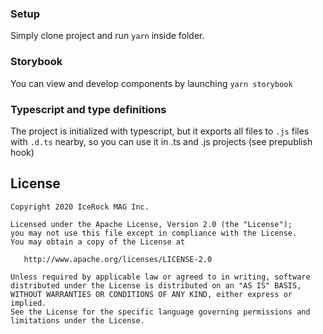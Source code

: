 ### Setup
Simply clone project and run ```yarn``` inside folder.

### Storybook
You can view and develop components by launching ```yarn storybook```

### Typescript and type definitions
The project is initialized with typescript, but it exports all files to ```.js``` files with ```.d.ts```  nearby, so you can use it in .ts and .js  projects (see prepublish hook)


## License
        
    Copyright 2020 IceRock MAG Inc.
    
    Licensed under the Apache License, Version 2.0 (the "License");
    you may not use this file except in compliance with the License.
    You may obtain a copy of the License at
    
       http://www.apache.org/licenses/LICENSE-2.0
    
    Unless required by applicable law or agreed to in writing, software
    distributed under the License is distributed on an "AS IS" BASIS,
    WITHOUT WARRANTIES OR CONDITIONS OF ANY KIND, either express or implied.
    See the License for the specific language governing permissions and
    limitations under the License.